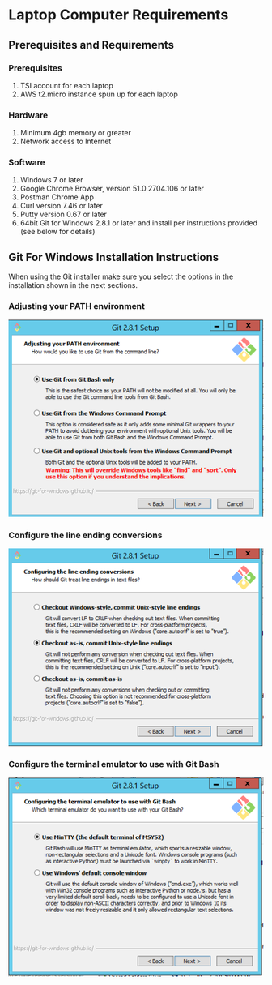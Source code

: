 Laptop Computer Requirements
============================

Prerequisites and Requirements
-----------------------------

### Prerequisites

1. TSI account for each laptop
2. AWS t2.micro instance spun up for each laptop

### Hardware

1. Minimum 4gb memory or greater
2. Network access to Internet

### Software

1. Windows 7 or later
2. Google Chrome Browser, version 51.0.2704.106 or later
3. Postman Chrome App
4. Curl version 7.46 or later
5. Putty version 0.67 or later
5. 64bit Git for Windows 2.8.1 or later and install per instructions provided (see below for details)


Git For Windows Installation Instructions
-----------------------------------------

When using the Git installer make sure you select the options in the installation shown in the next sections.

### Adjusting your PATH environment

![Adjust Path Environment](img/run_git_only_from_shell.png)


### Configure the line ending conversions

![Line Endings](img/line_endings.png)


### Configure the terminal emulator to use with Git Bash

![Bash Shell Terminal Emulator](img/terminal.png)



